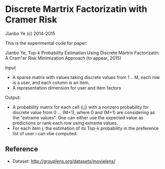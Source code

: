 # Discrete Martrix Factorizatin with Cramer Risk
Jianbo Ye (c) 2014-2015

This is the experimental code for paper:

Jianbo Ye, Top-k Probability Estimation Using Discrete Martrix Factorizatin: A Cram\"er Risk Minimization Approach (to appear, 2015)

Input 
 - A sparse matrix with values taking discrete values from 1 .. M, each row is a user, and each column is an item. 
 - A representation dimension for user and item factors
  
Output: 
 - A probability matrix for each cell (i,j) with a nonzero probability for discrete value from 0 ... (M+1), where 0 and (M+1) are considering as the "extrame values". One can either use the expected value as predictions or rank each row using extrame values.
 - For each item j, the estimation of its Top-k probability in the preference list of user i can vbe computed. 


## Reference
 - Dataset: http://grouplens.org/datasets/movielens/
